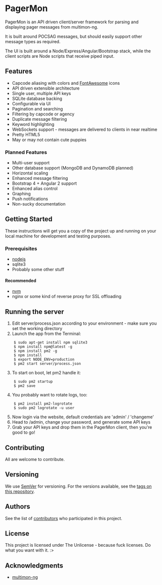 # PagerMon

PagerMon is an API driven client/server framework for parsing and displaying pager messages from multimon-ng.

It is built around POCSAG messages, but should easily support other message types as required.

The UI is built around a Node/Express/Angular/Bootstrap stack, while the client scripts are Node scripts that receive piped input.

## Features

* Capcode aliasing with colors and [FontAwesome](https://fontawesome.io/icons/) icons
* API driven extensible architecture
* Single user, multiple API keys
* SQLite database backing
* Configurable via UI
* Pagination and searching
* Filtering by capcode or agency
* Duplicate message filtering
* Keyword highlighting
* WebSockets support - messages are delivered to clients in near realtime
* Pretty HTML5
* May or may not contain cute puppies

### Planned Features

* Multi-user support
* Other database support (MongoDB and DynamoDB planned)
* Horizontal scaling
* Enhanced message filtering
* Bootstrap 4 + Angular 2 support
* Enhanced alias control
* Graphing
* Push notifications
* Non-sucky documentation

## Getting Started

These instructions will get you a copy of the project up and running on your local machine for development and testing purposes.

### Prerequisites

* [nodejs](https://nodejs.org/)
* sqlite3
* Probably some other stuff

#### Recommended

* [nvm](https://github.com/creationix/nvm#installation)
* nginx or some kind of reverse proxy for SSL offloading

## Running the server

1) Edit server/process.json according to your environment - make sure you set the working directory
2) Launch the app from the Terminal:
```
    $ sudo apt-get install npm sqlite3
    $ npm install npm@latest -g
    $ npm install pm2 -g
    $ npm install 
    $ export NODE_ENV=production
    $ pm2 start server/process.json
```
3) To start on boot, let pm2 handle it:
```
    $ sudo pm2 startup
    $ pm2 save
```
4) You probably want to rotate logs, too:
```
    $ pm2 install pm2-logrotate
    $ sudo pm2 logrotate -u user
```
5) Now login via the website, default credentials are 'admin' / 'changeme'
6) Head to /admin, change your password, and generate some API keys
6) Grab your API keys and drop them in the PagerMon client, then you're good to go!

## Contributing

All are welcome to contribute.

## Versioning

We use [SemVer](http://semver.org/) for versioning. For the versions available, see the [tags on this repository](https://github.com/davidmckenzie/pagermon/tags). 

## Authors

See the list of [contributors](https://github.com/davidmckenzie/pagermon/contributors) who participated in this project.

## License

This project is licensed under The Unlicense - because fuck licenses. Do what you want with it. :>

## Acknowledgments

* [multimon-ng](https://github.com/EliasOenal/multimon-ng)
